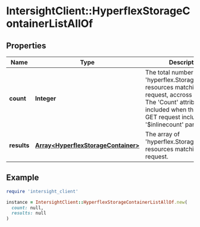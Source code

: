 # IntersightClient::HyperflexStorageContainerListAllOf

## Properties

| Name | Type | Description | Notes |
| ---- | ---- | ----------- | ----- |
| **count** | **Integer** | The total number of &#39;hyperflex.StorageContainer&#39; resources matching the request, accross all pages. The &#39;Count&#39; attribute is included when the HTTP GET request includes the &#39;$inlinecount&#39; parameter. | [optional] |
| **results** | [**Array&lt;HyperflexStorageContainer&gt;**](HyperflexStorageContainer.md) | The array of &#39;hyperflex.StorageContainer&#39; resources matching the request. | [optional] |

## Example

```ruby
require 'intersight_client'

instance = IntersightClient::HyperflexStorageContainerListAllOf.new(
  count: null,
  results: null
)
```

